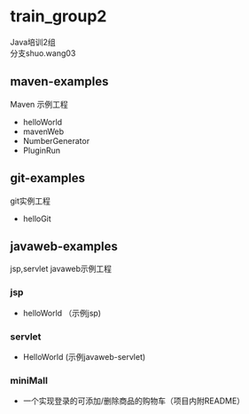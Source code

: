 # train_group2

Java培训2组  
分支shuo.wang03

## maven-examples

Maven 示例工程  
* helloWorld  
* mavenWeb  
* NumberGenerator  
* PluginRun  


## git-examples  

git实例工程  
* helloGit  


## javaweb-examples

jsp,servlet javaweb示例工程  

### jsp  

* helloWorld （示例jsp)  

### servlet
* HelloWorld (示例javaweb-servlet)  

### miniMall
* 一个实现登录的可添加/删除商品的购物车（项目内附README）
